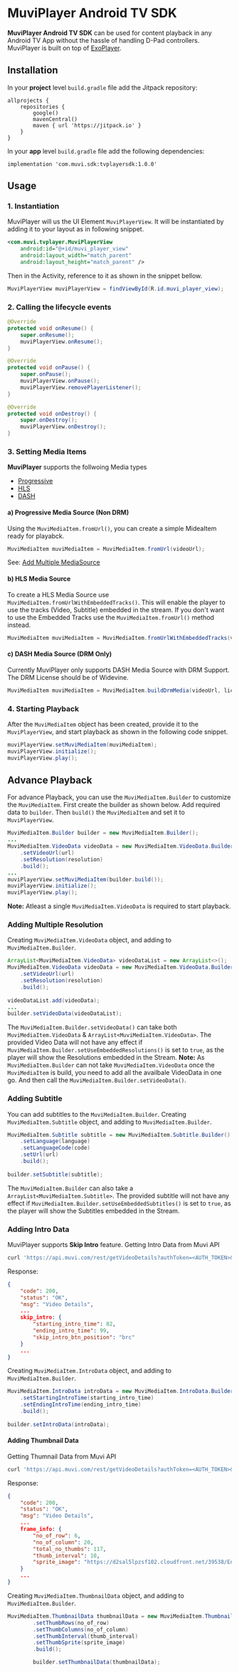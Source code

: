 # MuviPlayer Android TV SDK
**MuviPlayer Android TV SDK** can be used for content playback in any Android TV App without the hassle of handling D-Pad controllers.
MuviPlayer is built on top of [ExoPlayer](https://exoplayer.dev/).

## Installation
In your **project** level `build.gradle` file add the Jitpack repository:

```
allprojects {
    repositories {
        google()
        mavenCentral()
        maven { url 'https://jitpack.io' }
    }
}
```
In your **app** level `build.gradle` file add the following dependencies:
```
implementation 'com.muvi.sdk:tvplayersdk:1.0.0'
```

## Usage
### 1. Instantiation
MuviPlayer will us the UI Element `MuviPlayerView`. It will be instantiated by adding it to your layout as in following snippet.
```xml
<com.muvi.tvplayer.MuviPlayerView
    android:id="@+id/muvi_player_view"
    android:layout_width="match_parent"
    android:layout_height="match_parent" />
```

Then in the Activity, reference to it as shown in the snippet bellow.
```java
MuviPlayerView muviPlayerView = findViewById(R.id.muvi_player_view);
```

### 2. Calling the lifecycle events
```java
@Override
protected void onResume() {
    super.onResume();
    muviPlayerView.onResume();
}

@Override
protected void onPause() {
    super.onPause();
    muviPlayerView.onPause();
    muviPlayerView.removePlayerListener();
}

@Override
protected void onDestroy() {
    super.onDestroy();
    muviPlayerView.onDestroy();
}
```

### 3. Setting Media Items
**MuviPlayer** supports the follwoing Media types
- [Progressive](https://exoplayer.dev/progressive.html)
- [HLS](https://exoplayer.dev/hls.html)
- [DASH](https://exoplayer.dev/dash.html)

#### a) Progressive Media Source (Non DRM)
Using the `MuviMediaItem.fromUrl()`, you can create a simple MideaItem ready for playabck.
```java
MuviMediaItem muviMediaItem = MuviMediaItem.fromUrl(videoUrl);
```
See: [Add Multiple MediaSource](#adding-multiple-resolution)

#### b) HLS Media Source
To create a HLS Media Source use `MuviMediaItem.fromUrlWithEmbeddedTracks()`. This will enable the player to use the tracks (Video, Subtitle) embedded in the stream. If you don't want to use the Embedded Tracks use the `MuviMediaItem.fromUrl()` method instead.
```java
MuviMediaItem muviMediaItem = MuviMediaItem.fromUrlWithEmbeddedTracks(videoUrl);
```


#### c) DASH Media Source (DRM Only)
Currently MuviPlayer only supports DASH Media Source with DRM Support. The DRM License should be of Widevine.
```java
MuviMediaItem muviMediaItem = MuviMediaItem.buildDrmMedia(videoUrl, licenseUrl);
```

### 4. Starting Playback
After the `MuviMediaItem` object has been created, provide it to the `MuviPlayerView`, and start playback as shown in the following code snippet.
```java
muviPlayerView.setMuviMediaItem(muviMediaItem);
muviPlayerView.initialize();
muviPlayerView.play();
```

## Advance Playback
For advance Playback, you can use the `MuviMediaItem.Builder` to customize the `MuviMediaItem`. First create the builder as shown below. Add required data to `builder`. Then `build()` the `MuviMediaItem` and set it to `MuviPlayerView`.
```java
MuviMediaItem.Builder builder = new MuviMediaItem.Builder();
...
MuviMediaItem.VideoData videoData = new MuviMediaItem.VideoData.Builder()
    .setVideoUrl(url)
    .setResolution(resolution)
    .build();
...
muviPlayerView.setMuviMediaItem(builder.build());
muviPlayerView.initialize();
muviPlayerView.play();
```
**Note:** Atleast a single `MuviMediaItem.VideoData` is required to start playback.

### Adding Multiple Resolution
Creating `MuviMediaItem.VideoData` object, and adding to `MuviMediaItem.Builder`.
```java
ArrayList<MuviMediaItem.VideoData> videoDataList = new ArrayList<>();
MuviMediaItem.VideoData videoData = new MuviMediaItem.VideoData.Builder()
    .setVideoUrl(url)
    .setResolution(resolution)
    .build();
    
videoDataList.add(videoData);
...
builder.setVideoData(videoDataList);
```
The `MuviMediaItem.Builder.setVideoData()` can take both `MuviMediaItem.VideoData` & `ArrayList<MuviMediaItem.VideoData>`. The provided Video Data will not have any effect if `MuviMediaItem.Builder.setUseEmbeddedResolutions()` is set to `true`, as the player will show the Resolutions embedded in the Stream.
**Note:** As `MuviMediaItem.Builder` can not take `MuviMediaItem.VideoData` once the `MuviMediaItem` is build, you need to add all the availbale VideoData in one go. And then call the `MuviMediaItem.Builder.setVideoData()`.

### Adding Subtitle
You can add subtitles to the `MuviMediaItem.Builder`.
Creating `MuviMediaItem.Subtitle` object, and adding to `MuviMediaItem.Builder`.
```java
MuviMediaItem.Subtitle subtitle = new MuviMediaItem.Subtitle.Builder()
    .setLanguage(language)
    .setLanguageCode(code)
    .setUrl(url)
    .build();
                        
builder.setSubtitle(subtitle);
```
The `MuviMediaItem.Builder` can also take a `ArrayList<MuviMediaItem.Subtitle>`. The provided subtitle will not have any effect if `MuviMediaItem.Builder.setUseEmbeddedSubtitles()` is set to `true`, as the player will show the Subtitles embedded in the Stream.

### Adding Intro Data
MuviPlayer supports **Skip Intro** feature.
Getting Intro Data from Muvi API
```bash
curl 'https://api.muvi.com/rest/getVideoDetails?authToken=<AUTH_TOKEN>&content_uniq_id=<MUVI_UNIQUE_ID>&stream_uniq_id=<STREAM_UNIQUE_ID>'
```
Response:
```json
{
    "code": 200,
	"status": "OK",
	"msg": "Video Details",
	...
	skip_intro: {
    	"starting_intro_time": 82,
    	"ending_intro_time": 99,
    	"skip_intro_btn_position": "brc"
	}
	...
}
```
Creating `MuviMediaItem.IntroData` object, and adding to `MuviMediaItem.Builder`.
```java
MuviMediaItem.IntroData introData = new MuviMediaItem.IntroData.Builder()
    .setStartingIntroTime(starting_intro_time)
    .setEndingIntroTime(ending_intro_time)
    .build();
                    
builder.setIntroData(introData);
```

#### Adding Thumbnail Data
Getting Thumnail Data from Muvi API
```bash
curl 'https://api.muvi.com/rest/getVideoDetails?authToken=<AUTH_TOKEN>&content_uniq_id=<MUVI_UNIQUE_ID>&stream_uniq_id=<STREAM_UNIQUE_ID>'
```
Response:
```json
{
    "code": 200,
	"status": "OK",
	"msg": "Video Details",
	...
	frame_info: {
    	"no_of_row": 6,
		"no_of_column": 20,
		"total_no_thumbs": 117,
		"thumb_interval": 10,
		"sprite_image": "https://d2sal5lpzsf102.cloudfront.net/39538/EncodedVideo/uploads/movie_stream/full_movie/880699/sprite/1643263547-sprite.jpg"
	}
	...
}
```
Creating `MuviMediaItem.ThumbnailData` object, and adding to `MuviMediaItem.Builder`.
```java
MuviMediaItem.ThumbnailData thumbnailData = new MuviMediaItem.ThumbnailData.Builder()
        .setThumbRows(no_of_row)
        .setThumbColumns(no_of_column)
        .setThumbInterval(thumb_interval)
        .setThumbSprite(sprite_image)
        .build();

        builder.setThumbnailData(thumbnailData);
```